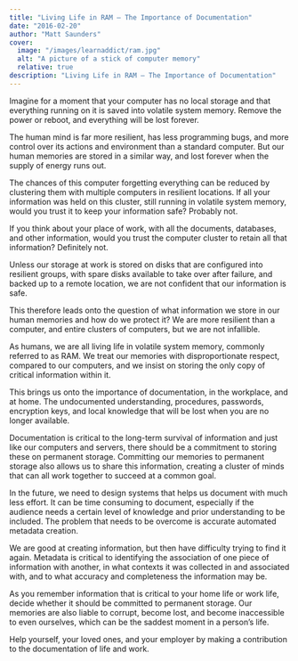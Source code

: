 ```yaml
---
title: "Living Life in RAM – The Importance of Documentation"
date: "2016-02-20"
author: "Matt Saunders"
cover: 
  image: "/images/learnaddict/ram.jpg"
  alt: "A picture of a stick of computer memory"
  relative: true
description: "Living Life in RAM – The Importance of Documentation"
---
```


Imagine for a moment that your computer has no local storage and that everything running on it is saved into volatile system memory. Remove the power or reboot, and everything will be lost forever.

The human mind is far more resilient, has less programming bugs, and more control over its actions and environment than a standard computer. But our human memories are stored in a similar way, and lost forever when the supply of energy runs out.

The chances of this computer forgetting everything can be reduced by clustering them with multiple computers in resilient locations. If all your information was held on this cluster, still running in volatile system memory, would you trust it to keep your information safe? Probably not.

If you think about your place of work, with all the documents, databases, and other information, would you trust the computer cluster to retain all that information? Definitely not.

Unless our storage at work is stored on disks that are configured into resilient groups, with spare disks available to take over after failure, and backed up to a remote location, we are not confident that our information is safe.

This therefore leads onto the question of what information we store in our human memories and how do we protect it? We are more resilient than a computer, and entire clusters of computers, but we are not infallible.

As humans, we are all living life in volatile system memory, commonly referred to as RAM. We treat our memories with disproportionate respect, compared to our computers, and we insist on storing the only copy of critical information within it.

This brings us onto the importance of documentation, in the workplace, and at home. The undocumented understanding, procedures, passwords, encryption keys, and local knowledge that will be lost when you are no longer available.

Documentation is critical to the long-term survival of information and just like our computers and servers, there should be a commitment to storing these on permanent storage. Committing our memories to permanent storage also allows us to share this information, creating a cluster of minds that can all work together to succeed at a common goal.

In the future, we need to design systems that helps us document with much less effort. It can be time consuming to document, especially if the audience needs a certain level of knowledge and prior understanding to be included. The problem that needs to be overcome is accurate automated metadata creation.

We are good at creating information, but then have difficulty trying to find it again. Metadata is critical to identifying the association of one piece of information with another, in what contexts it was collected in and associated with, and to what accuracy and completeness the information may be.

As you remember information that is critical to your home life or work life, decide whether it should be committed to permanent storage. Our memories are also liable to corrupt, become lost, and become inaccessible to even ourselves, which can be the saddest moment in a person’s life.

Help yourself, your loved ones, and your employer by making a contribution to the documentation of life and work.
